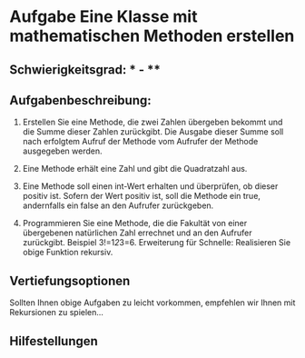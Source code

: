 # Aufgabe Eine Klasse mit mathematischen Methoden erstellen

## Schwierigkeitsgrad: * - **

## Aufgabenbeschreibung:
1. Erstellen Sie eine Methode, die zwei Zahlen übergeben bekommt und die Summe dieser Zahlen zurückgibt. Die Ausgabe dieser Summe soll nach erfolgtem Aufruf der Methode vom Aufrufer der Methode ausgegeben werden.

2. Eine Methode erhält eine Zahl und gibt die Quadratzahl aus. 

3. Eine Methode soll einen int-Wert erhalten und überprüfen, ob dieser positiv ist. Sofern der Wert positiv ist, soll die Methode ein true, andernfalls ein false an den Aufrufer zurückgeben.

4. Programmieren Sie eine Methode, die die Fakultät von einer übergebenen natürlichen Zahl errechnet und an den Aufrufer zurückgibt. Beispiel 3!=1*2*3=6. Erweiterung für Schnelle: Realisieren Sie obige Funktion rekursiv. 


## Vertiefungsoptionen
Sollten Ihnen obige Aufgaben zu leicht vorkommen, empfehlen wir Ihnen mit Rekursionen zu spielen...

## Hilfestellungen

